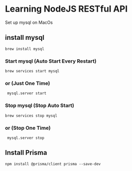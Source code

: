 # Learning NodeJS RESTful API

Set up mysql on MacOs

## install mysql

```
brew install mysql
```

### Start mysql (Auto Start Every Restart)

```
brew services start mysql
```

### or (Just One Time)

```
 mysql.server start
```

### Stop mysql (Stop Auto Start)

```
brew services stop mysql
```

### or (Stop One Time)

```
 mysql.server stop
```

## Install Prisma

```
npm install @prisma/client prisma --save-dev
```
